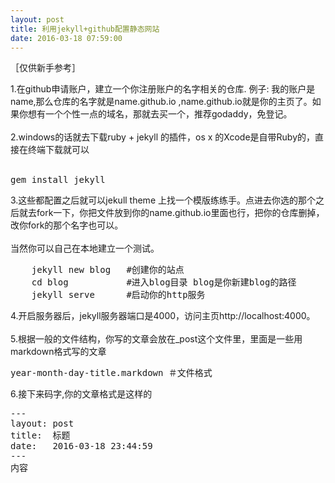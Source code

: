 ```yaml
---
layout: post
title: 利用jekyll+github配置静态网站
date: 2016-03-18 07:59:00
---
```


［仅供新手参考］

1.在github申请账户，建立一个你注册账户的名字相关的仓库. 例子: 我的账户是name,那么仓库的名字就是name.github.io
,name.github.io就是你的主页了。如果你想有一个个性一点的域名，那就去买一个，推荐godaddy，免登记。<br/><br/>
2.windows的话就去下载ruby + jekyll 的插件，os x 的Xcode是自带Ruby的，直接在终端下载就可以<br/><br/>
  <pre>gem install jekyll</pre>
3.这些都配置之后就可以jekull theme 上找一个模版练练手。点进去你选的那个之后就去fork一下，你把文件放到你的name.github.io里面也行，把你的仓库删掉，改你fork的那个名字也可以。
<br/><br/>当然你可以自己在本地建立一个测试。
  <pre>
    jekyll new blog   #创建你的站点
    cd blog    	      #进入blog目录 blog是你新建blog的路径
    jekyll serve      #启动你的http服务</pre>
4.开启服务器后，jekyll服务器端口是4000，访问主页http://localhost:4000。<br/><br/>
5.根据一般的文件结构，你写的文章会放在_post这个文件里，里面是一些用markdown格式写的文章
  <pre>year-month-day-title.markdown ＃文件格式</pre>
6.接下来码字,你的文章格式是这样的
<pre>
---
layout: post
title:  标题
date:   2016-03-18 23:44:59
---
内容
</pre>
